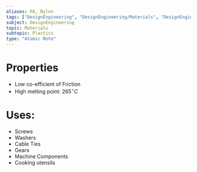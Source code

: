 ```yaml
---
aliases: PA, Nylon
tags: ["DesignEngineering", "DesignEngineering/Materials", "DesignEngineering/Materials/Plastics", "DesignEngineering/Materials/Plastics/Materials"]
subject: DesignEngineering
topic: Materials
subtopic: Plastics
type: "Atomic Note"
---
```


# Properties
 - Low co-efficient of Friction
 - High melting point: $265^{\circ}C$

# Uses:
  - Screws
  - Washers
  - Cable Ties
  - Gears
  - Machine Components
  - Cooking utensils